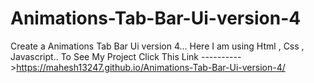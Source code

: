 # Animations-Tab-Bar-Ui-version-4
Create a Animations Tab Bar Ui version 4...
Here I am using Html , Css , Javascript..
To See My Project Click This Link ---------->https://mahesh13247.github.io/Animations-Tab-Bar-Ui-version-4/

